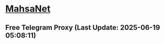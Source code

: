 
# [MahsaNet](https://t.me/mahsa_net)
## Free Telegram Proxy (Last Update: 2025-06-19 05:08:11)

    